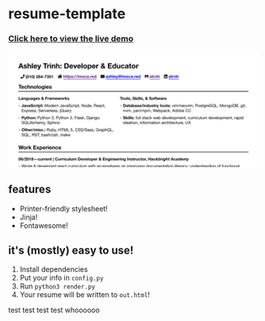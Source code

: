 # resume-template

### [Click here to view the live demo](https://imsca.red/assets/resume.html)

![screenshot](screenshot/resume.png)

## features

- Printer-friendly stylesheet!
- Jinja!
- Fontawesome!

## it's (mostly) easy to use!

1. Install dependencies
1. Put your info in `config.py`
1. Run `python3 render.py`
1. Your resume will be written to `out.html`!

test test test test whoooooo
